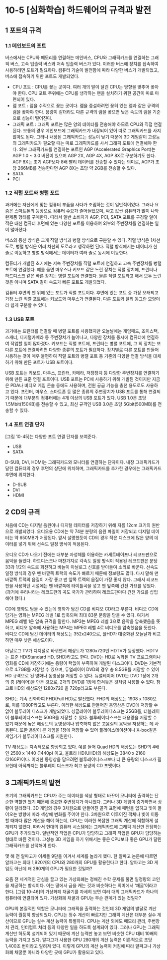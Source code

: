 # 10-5 [심화학습] 하드웨어의 규격과 발전

## 1 포트의 규격

### 1.1 메인보드의 포트

버스에서는 CPU와 메모리를 연결하는 메인버스, CPU와 그래픽카드를 연결하는 그래픽 버스, 고속 입출력 버스와 저속 입출력 버스가 있다. 이러한 버스에 장치를 접속하여 사용하려면 포트가 필요하다. 컴퓨터 기술이 발전함에 따라 다양한 버스가 개발되었고, 버스에 접속하기 위한 포트도 개발되었다. 

- CPU 포트 : CPU를 꽂는 곳이다. 여러 개의 발이 달린 CPU는 방향을 맞추어 꽂아야 한다. CPU 포트 주위에는 CPU를 냉각하는 팬을 설치하기 위한 공간이 따로 마련되어 있다.
- 램 포트 : 램을 수직으로 꽂는 곳이다. 램을 증설하려면 꽂혀 있는 램과 같은 규격의 램을 꽂아야 한다. 용량이 같더라도 다른 규격의 램을 꽂으면 낮은 속도의 램을 기준으로 성능이 떨어진다.
- 그래픽 포트 : 그래픽 포트는 많은 양의 데이터를 전송해야 하므로 CPU와 직접 연결된다. 보통의 경우 메인보드에 그래픽카드가 내장되어 있어 따로 그래픽카드를 사지 않아도 된다. 그러나 내장된 그래픽카드는 성능이 낮기 때문에 3D 게임같이 고성능의 그래픽카드가 필요할 때는 따로 그래픽카드를 사서 그래픽 포트에 연결해야 한다. 외부 그래픽카드를 연결하는 포트인 AGP (Accelerated Graphics Port)는 AGP 1.0 ~ 3.0 버전이 있으며 AGP 2X, AGP 4X, AGP 8X로 구분하기도 한다. AGP 8X는 초기 AGP보다 8배 빨리 데이터를 전송할 수 있다는 의미로, AGP가 초당 266MB를 전송한다면 AGP 8X는 초당 약 2GB를 전송할 수 있다.
- SATA
- PCI

### 1.2 직렬 포트와 병렬 포트

과거에는 자신에게 맞는 컴퓨터 부품을 사다가 조립하는 것이 일반적이었다. 그러나 요즘은 스마트폰의 등장으로 컴퓨터 수요가 줄어들었으며, 싸고 값싼 컴퓨터가 많이 나와 완제품 형태를 구매한다. 따라서 일반 소비자가 AGP, PCI, SATA 포트를 구경할 일이 적은 대신 컴퓨터 후면에 있는 다양한 포트를 이용하여 외부의 주변장치를 연결하는 일이 많아졌다. 

버스의 통신 방식은 크게 직렬 방식과 병렬 방식으로 구분할 수 있다. 직렬 방식은 1차선 도로, 병렬 방식은 여러 차선의 도로라고 생각하면 된다. 직렬 방식에서는 데이터가 한 줄로 이동하고 병렬 방식에서는 데이터가 여러 줄로 동시에 이동한다. 

컴퓨터가 개발된 초기에는 저속 주변장치를 직렬 포트에 연결하고 고속 주변장치를 병렬 포트에 연결했다. 예를 들면 마우스나 키보드 같은 느린 장치는 직렬 장치에, 프린터나 하드디스크 같은 빠른 장치는 병렬 포트에 연결했다. 물론 직렬 포트라고 해서 모두 느린 것은 아니며 SATA 같이 속도가 빠른 포트도 개발되었다. 

컴퓨터 후면의 맨 위에 있는 포트가 직렬 포트이다. 후면에 있는 포트 중 가장 오래되고 가장 느린 직렬 포트에는 키보드와 마우스가 연결된다. 다른 포트와 달리 동그란 모양이라 쉽게 구분할 수 있다. 

### 1.3 USB 포트

과거에는 프린터를 연결할 때 병렬 포트를 사용했지만 오늘날에는 게임패드, 조이스택, 스캐너, 디지털카메라 등 주변장치가 늘어나고, 다양한 장치를 동시에 컴퓨터에 연결하여 작업할 일이 많아졌다. 키보드는 직렬 포트에, 프린터는 병렬 포트에, 그 외 장치는 또 다른 포트에 연결하려면 다양한 종류의 포트가 필요하다. 장치별로 다른 포트를 만들어 사용하는 것이 매우 불편하여 직렬 포트와 병렬 포트 등 기존의 다양한 연결 방식을 대체하기 위해 만든 포트가 USB 포트이다. 

USB 포트는 키보드, 마우스, 프린터, 카메라, 저장장치 등 다양한 주변장치를 연결하기 위해 만든 표준 연결 포트이다. USB 포트는 PC에 사용하기 위해 개발된 것이지만 지금은 PDA나 비디오 게임 콘솔 등에도 사용하며, 전원 공급 기능을 충천 용도로도 사용하고 있다. 프린터, 마우스, 스마트폰 등 많은 종류의 주변장치가 USB 포트를 통해 연결되기 때문에 대부분의 컴퓨터에는 4개 이상의 USB 포트가 있다. USB 1.0은 초당 1.5Mbit(150KB)를 전송할 수 있고, 최신 규격인 USB 3.0은 초당 5Gbit(500MB)를 전송할 수 있다. 

### 1.4 포트 연결 단자

[그림 10-45]는 다양한 포트 연결 단자를 보여준다. 

- USB
- SATA

D-SUB, DVI, HDMI는 그래픽카드와 모니터를 연결하는 단자이다. 내장 그래픽카드가 달린 컴퓨터의 경우 후면의 상단에 위치하며, 그래픽카드를 추가한 경우에는 그래픽카드 후면에 위치한다. 

- D-SUB
- DVI
- HDMI

## 2 CD의 규격

처음에 CD는 디지털 음원이나 디지털 데이터를 저장하기 위해 지름 12cm 크기의 원반으로 개발되었다. 오디오용 CD에는 약 74분 분량의 음원 파일이 저장되고 디지털 데이터는 약 650MB가 저장된다. 앞서 설명했듯이  CD의 경우 작은 디스크에 많은 양의 데이터를 넣기 위해 선속도 일정 방식이 적용된다. 

오디오 CD가 나오기 전에는 대부분 자성체를 이용하는 카세트테이프나 레코드판으로 음악을 들었다. 하드디스크나 마찬가지로 각속도 일정 방식이 적용된 레코드판은 분당 33과 1/2의 속도로 회전하고 바늘이 아날로그 신호를 받아들여 소리로 바꾼다. 선속도 일정 방식의 경우 맨 바깥쪽 트랙의 속도가 빠르기 때문에 정보량도 많다. 다시 말해 맨 바깥쪽 트랙의 음질이 가장 좋고 맨 앞쪽 트랙의 음질이 가장 좋지 않다. 그래서 레코드판을 사용하던 시절에는 맨 바깥쪽에 타이틀곡을 넣고 맨 앞쪽에 건전 가요를 넣었다. (과거에 우리나라는 레코드판의 곡도 국가가 관리하여 레코드판마다 건전 가요를 삽입해야 했다.)

CD에 영화도 담을 수 있는데 영화가 담긴 CD를 비디오 CD라고 부른다. 비디오 CD에 담기는 영화는 MPEG 레벨 1로 압축되며 최대 83분 분량을 담을 수 있다. 여기서 MPEG 레벨 1은 압축 규격을 말한다. MP3는 MPEG 레벨 3으로 음악을 압축했음을 뜻하고, 비디오 압축에 사용하는 MP4는 MPEG 레벨 4로 비디오를 압축했음을 뜻한다. 비디오 CD에 담긴 데이터의 해상도는 352x240으로, 풀HD가 대중화된 오늘날과 비교하면 매우 낮은 해상도이다. 

아날로그 TV가 디지털로 바뀌면서 해상도가 1280x720인 HDTV가 등장했다. HDTV는 표준 HD(Standard HD, SHD)라고도 한다. DVD는 HD로 녹화된 TV 프로그램이나 영화를 CD에 저장하기에는 용량이 턱없이 부족하여 개발된 디스크이다. DVD는 기본적으로 4.7GB를 저장할 수 있으며, 듀얼레이어 DVD의 경우 총 8.5GB를 저장할 수 있어 HD 규격으로 된 영화나 동영상을 저장할 수 있다. 듀얼레이어 DVD는 DVD 1장에 2개의 층 (레이어)을 만든 것으로, 2개의 DVD를 1장에 합쳐놓은 것처럼 사용할 수 있다. 참고로 HD의 해상도인 1280x720 을 720p라고도 부른다. 

SHD는 계속 진화하여 FHD(Full HD)로 발전했다. FHD의 해상도는 1908 x 1080으로, 이를 1080P라고도 부른다. 이러한 해상도로 만들어진 동영상은 DVD에 저장할 수 없어 블루레이 디스크가 개발되었다. 싱글레이어 블루레이디스크는 25GB를, 더블레이어 블루레이디스크는 50GB를 저장할 수 있다. 블루레이디스크는 대용량을 저장할 수 있기 때문에 높은 해상도의 동영상이나 압축하지 않은 고음질의 음악을 저장하는 데 사용된다. 또한 용량이 큰 게임을 1장에 저장할 수 있어 플레이스테이션이나 X-box같은 게임기가 블루레이디스크를 지원한다. 

TV 해상도는 지속적으로 향상되고 있다. 예를 들어 Quad HD의 해상도는 SHD의 4배인 2560 x 1440 (1440p) 이고, 울트라 HD(UHD)의 해상도는 3840 x 2160 (2160P)이다. 이러한 동영상을 담으려면 블루레이디스크보다 더 큰 용량의 디스크가 필요한데 아직까지는 블루레이 디스크가 최고 용량의 CD 포맷이다. 

## 3 그래픽카드의 발전

초기의 그래픽카드는 CPU가 주는 데이터를 색상 형태로 바꾸어 모니터에 출력하는 단순한 역할만 했기 때문에 중요한 주변장치가 아니었다. 그러나 3D 게임이 증가하면서 상황이 달라졌다. 3D 게임의 경우 3차원으로 만들어진 골격 표면에 패턴을 입히고 빛이 들어오는 방향에 따라 색상에 변화를 주어야 한다. 3차원으로 이루어진 객체나 빛이 이동할 때마다 많은 계산을 해야 하는데, CPU는 이러한 복잡한 그래픽 계산에 적합하게 설계되지 않았다. 따라서 현대의 컴퓨터 시스템에는 그래픽카드에 그래픽 계산만 전담하는 GPU가 추가되었다. 일반적인 작업은 CPU가 담당하고 그래픽 작업은 GPU가 담당하는 형태로 바뀐 것이다. 고성능 3D 게임을 하기 위해서는 좋은 CPU보다 좋은 GPU가 달린 그래픽카드를 선택해야 한다. 

몇 해 전 알파고가 이세돌 9단을 이겨서 세계를 놀라게 했다. 한 알파고 논문에 따르면 알파고는 최대 1,920개의 CPU와 280개의 GPU를 활용한다고 한다. 알파고는 3D 게임도 아닌데 왜 280개의 GPU가 필요한 것일까?

요즘 전 세계적인 관심을 끌고 있는 가상화폐는 정해진 수학 문제를 풀면 일정량의 코인을 제공하는 방식이다. 이는 땅에서 금을 캐는 것과 비슷하다는 의미에서 ‘채굴’이라고 한다. [그림 10-46]의 가상화폐 채굴기를 자세히 보면 여러 대의 그래픽카드가 하나의 컴퓨터에 연결되어 있다. 가상화폐 채굴과 GPU는 무슨 관계가 있는 것일까? 

GPU의 본질적인 역할은 모니터에 그래픽을 출력하는 것인데 3D 게임의 발달로 계산 능력이 월등히 향상되었다. CPU는 정수 계산이 빠르지만 그래픽 계산은 대부분 실수 계산이므로 GPU는 실수 계산 능력이 특별하다. CPU는 계산 외에도 메모리 관리, 주변장치 관리, 인터럽트 처리 등의 다양한 일을 하도록 설계되어 있다. 그러나 GPU는 그래픽 계산만 하도록 설계되어 있기 때문에 계산 능력만 놓고 보면 비슷한 CPU 대비 10배의 능력을 가지고 있다. 알파고가 사용한 GPU 280개의 계산 능력은 이론적으로 초당 1,400조 번이라고 알려져 있다. 이렇게 GPU의 계산 능력이 커짐에 따라 알파고나 가상화폐 채굴뿐 아니라 다양한 곳에 GPU가 활용되고 있다.